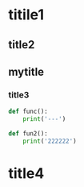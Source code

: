 # titile1
## title2
## mytitle
### title3
```py
def func():
	print('---')
```

```py
def fun2():
	print('222222')
```

# title4

